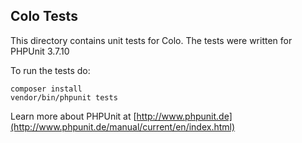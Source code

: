 ## Colo Tests

This directory contains unit tests for Colo. The tests were written for PHPUnit 3.7.10

To run the tests do:

    composer install
    vendor/bin/phpunit tests

Learn more about PHPUnit at [http://www.phpunit.de](http://www.phpunit.de/manual/current/en/index.html)
